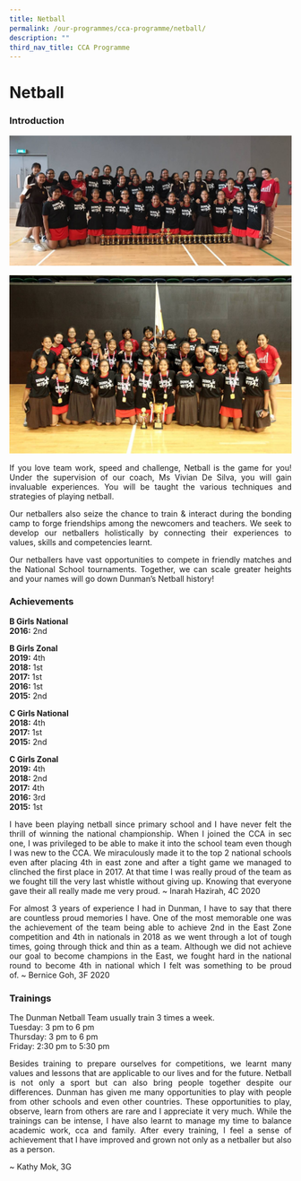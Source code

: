 ```yaml
---
title: Netball
permalink: /our-programmes/cca-programme/netball/
description: ""
third_nav_title: CCA Programme
---
```



# Netball

### Introduction

![](/images/Student%20Development%20Programme/CCA%20Programme/Sports%20&%20Games/netball.jpg)

![](/images/Student%20Development%20Programme/CCA%20Programme/Sports%20&%20Games/netball2.jpg)

<p style="text-align: justify;">If you love team work, speed and challenge, Netball is the game for you! Under the supervision of our coach, Ms Vivian De Silva, you will gain invaluable experiences. You will be taught the various techniques and strategies of playing netball. </p>

<p style="text-align: justify;">Our netballers also seize the chance to train & interact during the bonding camp to forge friendships among the newcomers and teachers. We seek to develop our netballers holistically by connecting their experiences to values, skills and competencies learnt.</p>

<p style="text-align: justify;">Our netballers have vast opportunities to compete in friendly matches and the National School tournaments. Together, we can scale greater heights and your names will go down Dunman’s Netball history!</p>

### Achievements

**B Girls National**   
**2016:** 2nd 

**B Girls Zonal**   
**2019:** 4th   
**2018:** 1st   
**2017:** 1st   
**2016:** 1st   
**2015:** 2nd 

**C Girls National**   
**2018:** 4th   
**2017:** 1st   
**2015:** 2nd 

**C Girls Zonal**    
**2019:** 4th   
**2018:** 2nd   
**2017:** 4th   
**2016:** 3rd   
**2015:** 1st

<p style="text-align: justify;">I have been playing netball since primary school and I have never felt the thrill of winning the national championship. When I joined the CCA in sec one, I was privileged to be able to make it into the school team even though I was new to the CCA. We miraculously made it to the top 2 national schools even after placing 4th in east zone and after a tight game we managed to clinched the first place in 2017. At that time I was really proud of the team as we fought till the very last whistle without giving up. Knowing that everyone gave their all really made me very proud. ~ Inarah Hazirah, 4C 2020  </p>

<p style="text-align: justify;">For almost 3 years of experience I had in Dunman, I have to say that there are countless proud memories I have. One of the most memorable one was the achievement of the team being able to achieve 2nd in the East Zone competition and 4th in nationals in 2018 as we went through a lot of tough times, going through thick and thin as a team. Although we did not achieve our goal to become champions in the East, we fought hard in the national round to become 4th in national which I felt was something to be proud of. ~ Bernice Goh, 3F 2020</p>

### Trainings

The Dunman Netball Team usually train 3 times a week.   
Tuesday: 3 pm to 6 pm   
Thursday: 3 pm to 6 pm   
Friday: 2:30 pm to 5:30 pm

<p style="text-align: justify;">Besides training to prepare ourselves for competitions, we learnt many values and lessons that are applicable to our lives and for the future. Netball is not only a sport but can also bring people together despite our differences. Dunman has given me many opportunities to play with people from other schools and even other countries. These opportunities to play, observe, learn from others are rare and I appreciate it very much. While the trainings can be intense, I have also learnt to manage my time to balance academic work, cca and family. After every training, I feel a sense of achievement that I have improved and grown not only as a netballer but also as a person. </p>

~ Kathy Mok, 3G 
